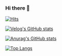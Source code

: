 ### Hi there 👋

[![Hits](https://hits.seeyoufarm.com/api/count/incr/badge.svg?url=https%3A%2F%2Fgithub.com%2Fgwongibeom&count_bg=%23ADE6FF&title_bg=%230F0F0F&icon=&icon_color=%23E7E7E7&title=%E2%9C%A8Welcome&edge_flat=false)](https://hits.seeyoufarm.com)



[![Velog's GitHub stats](https://velog-readme-stats.vercel.app/api?name=gwongibeom&color=dark)](https://github.com/eungyeole/velog-readme-stats)

[![Anurag's GitHub stats](https://github-readme-stats.vercel.app/api?username=gwongibeom)](https://github.com/anuraghazra/github-readme-stats)

[![Top Langs](https://github-readme-stats.vercel.app/api/top-langs/?username=gwongibeom)](https://github.com/gwongibeom/github-readme-stats)
<!--
**gwongibeom/gwongibeom** is a ✨ _special_ ✨ repository because its `README.md` (this file) appears on your GitHub profile.

Here are some ideas to get you started:

- 🔭 I’m currently working on ...
- 🌱 I’m currently learning ...
- 👯 I’m looking to collaborate on ...
- 🤔 I’m looking for help with ...
- 💬 Ask me about ...
- 📫 How to reach me: ...
- 😄 Pronouns: ...
- ⚡ Fun fact: ...
-->

